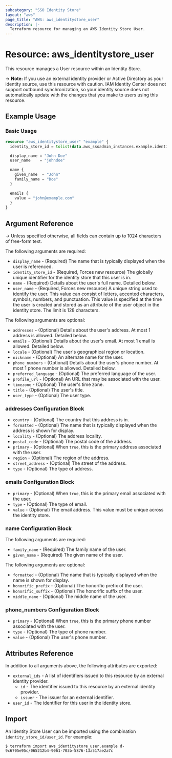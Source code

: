 ```yaml
---
subcategory: "SSO Identity Store"
layout: "aws"
page_title: "AWS: aws_identitystore_user"
description: |-
  Terraform resource for managing an AWS Identity Store User.
---
```


# Resource: aws_identitystore_user

This resource manages a User resource within an Identity Store.

-> **Note:** If you use an external identity provider or Active Directory as your identity source,
use this resource with caution. IAM Identity Center does not support outbound synchronization,
so your identity source does not automatically update with the changes that you make to
users using this resource.

## Example Usage

### Basic Usage

```terraform
resource "aws_identitystore_user" "example" {
  identity_store_id = tolist(data.aws_ssoadmin_instances.example.identity_store_ids)[0]

  display_name = "John Doe"
  user_name    = "johndoe"

  name {
    given_name  = "John"
    family_name = "Doe"
  }

  emails {
    value = "john@example.com"
  }
}
```

## Argument Reference

-> Unless specified otherwise, all fields can contain up to 1024 characters of free-form text.

The following arguments are required:

- `display_name` - (Required) The name that is typically displayed when the user is referenced.
- `identity_store_id` - (Required, Forces new resource) The globally unique identifier for the identity store that this user is in.
- `name` - (Required) Details about the user's full name. Detailed below.
- `user_name` - (Required, Forces new resource) A unique string used to identify the user. This value can consist of letters, accented characters, symbols, numbers, and punctuation. This value is specified at the time the user is created and stored as an attribute of the user object in the identity store. The limit is 128 characters.

The following arguments are optional:

- `addresses` - (Optional) Details about the user's address. At most 1 address is allowed. Detailed below.
- `emails` - (Optional) Details about the user's email. At most 1 email is allowed. Detailed below.
- `locale` - (Optional) The user's geographical region or location.
- `nickname` - (Optional) An alternate name for the user.
- `phone_numbers` - (Optional) Details about the user's phone number. At most 1 phone number is allowed. Detailed below.
- `preferred_language` - (Optional) The preferred language of the user.
- `profile_url` - (Optional) An URL that may be associated with the user.
- `timezone` - (Optional) The user's time zone.
- `title` - (Optional) The user's title.
- `user_type` - (Optional) The user type.

### addresses Configuration Block

- `country` - (Optional) The country that this address is in.
- `formatted` - (Optional) The name that is typically displayed when the address is shown for display.
- `locality` - (Optional) The address locality.
- `postal_code` - (Optional) The postal code of the address.
- `primary` - (Optional) When `true`, this is the primary address associated with the user.
- `region` - (Optional) The region of the address.
- `street_address` - (Optional) The street of the address.
- `type` - (Optional) The type of address.

### emails Configuration Block

- `primary` - (Optional) When `true`, this is the primary email associated with the user.
- `type` - (Optional) The type of email.
- `value` - (Optional) The email address. This value must be unique across the identity store.

### name Configuration Block

The following arguments are required:

- `family_name` - (Required) The family name of the user.
- `given_name` - (Required) The given name of the user.

The following arguments are optional:

- `formatted` - (Optional) The name that is typically displayed when the name is shown for display.
- `honorific_prefix` - (Optional) The honorific prefix of the user.
- `honorific_suffix` - (Optional) The honorific suffix of the user.
- `middle_name` - (Optional) The middle name of the user.

### phone_numbers Configuration Block

- `primary` - (Optional) When `true`, this is the primary phone number associated with the user.
- `type` - (Optional) The type of phone number.
- `value` - (Optional) The user's phone number.

## Attributes Reference

In addition to all arguments above, the following attributes are exported:

- `external_ids` - A list of identifiers issued to this resource by an external identity provider.
  - `id` - The identifier issued to this resource by an external identity provider.
  - `issuer` - The issuer for an external identifier.
- `user_id` - The identifier for this user in the identity store.

## Import

An Identity Store User can be imported using the combination `identity_store_id/user_id`. For example:

```
$ terraform import aws_identitystore_user.example d-9c6705e95c/065212b4-9061-703b-5876-13a517ae2a7c
```
